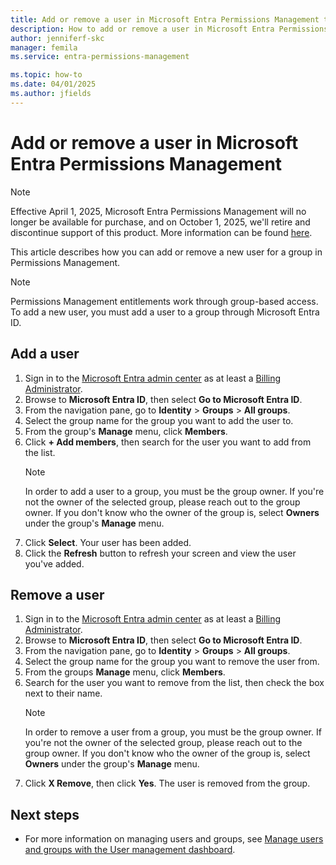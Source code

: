 ```yaml
---
title: Add or remove a user in Microsoft Entra Permissions Management through the Microsoft Entra admin center
description: How to add or remove a user in Microsoft Entra Permissions Management through the Microsoft Enter admin center.
author: jenniferf-skc
manager: femila
ms.service: entra-permissions-management

ms.topic: how-to
ms.date: 04/01/2025
ms.author: jfields
---
```


# Add or remove a user in Microsoft Entra Permissions Management

> [!NOTE]
> Effective April 1, 2025, Microsoft Entra Permissions Management will no longer be available for purchase, and on October 1, 2025, we'll retire and discontinue support of this product. More information can be found [here](https://aka.ms/MEPMretire).

This article describes how you can add or remove a new user for a group in Permissions Management. 

> [!NOTE] 
> Permissions Management entitlements work through group-based access. To add a new user, you must add a user to a group through Microsoft Entra ID.

## Add a user

1. Sign in to the [Microsoft Entra admin center](https://entra.microsoft.com/#home) as at least a [Billing Administrator](https://go.microsoft.com/fwlink/?linkid=2254515).
1. Browse to **Microsoft Entra ID**, then select **Go to Microsoft Entra ID**. 
1. From the navigation pane, go to **Identity** > **Groups** > **All groups**.
1. Select the group name for the group you want to add the user to.
1. From the group's **Manage** menu, click **Members**.
1. Click **+ Add members**, then search for the user you want to add from the list.
    > [!NOTE]
    > In order to add a user to a group, you must be the group owner. If you're not the owner of the selected group, please reach out to the group owner. If you don't know who the owner of the group is, select **Owners** under the group's **Manage** menu.
1. Click **Select**. Your user has been added. 
1. Click the **Refresh** button to refresh your screen and view the user you've added.

## Remove a user

1. Sign in to the [Microsoft Entra admin center](https://entra.microsoft.com/#home) as at least a [Billing Administrator](https://go.microsoft.com/fwlink/?linkid=2254515).
1. Browse to **Microsoft Entra ID**, then select **Go to Microsoft Entra ID**. 
1. From the navigation pane, go to **Identity** > **Groups** > **All groups**.
1. Select the group name for the group you want to remove the user from.
1. From the groups **Manage** menu, click **Members**.
1. Search for the user you want to remove from the list, then check the box next to their name.
    > [!NOTE]
    > In order to remove a user from a group, you must be the group owner. If you're not the owner of the selected group, please reach out to the group owner. If you don't know who the owner of the group is, select **Owners** under the group's **Manage** menu.
1. Click **X Remove**, then click **Yes**. The user is removed from the group.

## Next steps

- For more information on managing users and groups, see [Manage users and groups with the User management dashboard](ui-user-management.md).
